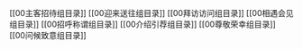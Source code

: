 [[00主客招待组目录]]
[[00迎来送往组目录]]
[[00拜访访问组目录]]
[[00相遇会见组目录]]
[[00招呼称谓组目录]]
[[00介绍引荐组目录]]
[[00尊敬荣幸组目录]]
[[00问候致意组目录]]
